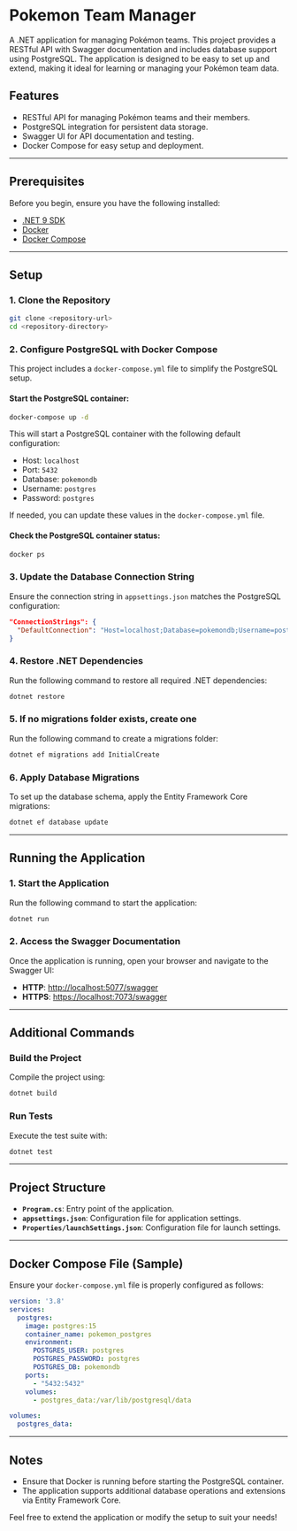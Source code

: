 # Pokemon Team Manager

A .NET application for managing Pokémon teams. This project provides a RESTful API with Swagger documentation and includes database support using PostgreSQL. The application is designed to be easy to set up and extend, making it ideal for learning or managing your Pokémon team data.

## Features
- RESTful API for managing Pokémon teams and their members.
- PostgreSQL integration for persistent data storage.
- Swagger UI for API documentation and testing.
- Docker Compose for easy setup and deployment.

---

## Prerequisites

Before you begin, ensure you have the following installed:
- [.NET 9 SDK](https://dotnet.microsoft.com/download)
- [Docker](https://www.docker.com/)
- [Docker Compose](https://docs.docker.com/compose/)

---

## Setup

### 1. Clone the Repository
```bash
git clone <repository-url>
cd <repository-directory>
```

### 2. Configure PostgreSQL with Docker Compose
This project includes a `docker-compose.yml` file to simplify the PostgreSQL setup.

#### Start the PostgreSQL container:
```bash
docker-compose up -d
```

This will start a PostgreSQL container with the following default configuration:
- Host: `localhost`
- Port: `5432`
- Database: `pokemondb`
- Username: `postgres`
- Password: `postgres`

If needed, you can update these values in the `docker-compose.yml` file.

#### Check the PostgreSQL container status:
```bash
docker ps
```

### 3. Update the Database Connection String
Ensure the connection string in `appsettings.json` matches the PostgreSQL configuration:
```json
"ConnectionStrings": {
  "DefaultConnection": "Host=localhost;Database=pokemondb;Username=postgres;Password=postgres"
}
```

### 4. Restore .NET Dependencies
Run the following command to restore all required .NET dependencies:
```bash
dotnet restore
```
### 5. If no migrations folder exists, create one
Run the following command to create a migrations folder:
```bash
dotnet ef migrations add InitialCreate
```
### 6. Apply Database Migrations
To set up the database schema, apply the Entity Framework Core migrations:
```bash
dotnet ef database update
```

---

## Running the Application

### 1. Start the Application
Run the following command to start the application:
```bash
dotnet run
```

### 2. Access the Swagger Documentation
Once the application is running, open your browser and navigate to the Swagger UI:
- **HTTP**: [http://localhost:5077/swagger](http://localhost:5077/swagger)
- **HTTPS**: [https://localhost:7073/swagger](https://localhost:7073/swagger)

---

## Additional Commands

### Build the Project
Compile the project using:
```bash
dotnet build
```

### Run Tests
Execute the test suite with:
```bash
dotnet test
```

---

## Project Structure
- **`Program.cs`**: Entry point of the application.
- **`appsettings.json`**: Configuration file for application settings.
- **`Properties/launchSettings.json`**: Configuration file for launch settings.

---

## Docker Compose File (Sample)
Ensure your `docker-compose.yml` file is properly configured as follows:
```yaml
version: '3.8'
services:
  postgres:
    image: postgres:15
    container_name: pokemon_postgres
    environment:
      POSTGRES_USER: postgres
      POSTGRES_PASSWORD: postgres
      POSTGRES_DB: pokemondb
    ports:
      - "5432:5432"
    volumes:
      - postgres_data:/var/lib/postgresql/data

volumes:
  postgres_data:
```

---

## Notes
- Ensure that Docker is running before starting the PostgreSQL container.
- The application supports additional database operations and extensions via Entity Framework Core.

Feel free to extend the application or modify the setup to suit your needs!
